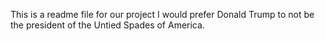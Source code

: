 This is a readme file for our project
I would prefer Donald Trump to not be the president of the Untied Spades of America.
